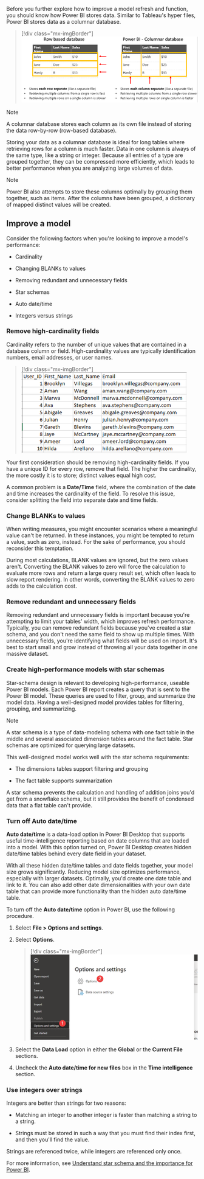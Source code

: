 Before you further explore how to improve a model refresh and function, you should know how Power BI stores data. Similar to Tableau's hyper files, Power BI stores data as a columnar database.

> [!div class="mx-imgBorder"]
> [![Screenshot of the row-based database and Power BI columnar database.](../media/row-database-columnar-database.png)](../media/row-database-columnar-database.png#lightbox)

> [!NOTE]
> A columnar database stores each column as its own file instead of storing the data row-by-row (row-based database).

Storing your data as a columnar database is ideal for long tables where retrieving rows for a column is much faster. Data in one column is always of the same type, like a string or integer. Because all entries of a type are grouped together, they can be compressed more efficiently, which leads to better performance when you are analyzing large volumes of data.

> [!NOTE]
> Power BI also attempts to store these columns optimally by grouping them together, such as items. After the columns have been grouped, a dictionary of mapped distinct values will be created.

## Improve a model

Consider the following factors when you're looking to improve a model's performance:

- Cardinality

- Changing BLANKs to values

- Removing redundant and unnecessary fields

- Star schemas

- Auto date/time

- Integers versus strings

### Remove high-cardinality fields

Cardinality refers to the number of unique values that are contained in a database column or field. High-cardinality values are typically identification numbers, email addresses, or user names.

> [!div class="mx-imgBorder"]
> [![Screenshot example of a data table column with high cardinality is a USERS table with a column named USER_ID.](../media/user-table.png)](../media/user-table.png#lightbox)

Your first consideration should be removing high-cardinality fields. If you have a unique ID for every row, remove that field. The higher the cardinality, the more costly it is to store; distinct values equal high cost.

A common problem is a **Date/Time** field, where the combination of the date and time increases the cardinality of the field. To resolve this issue, consider splitting the field into separate date and time fields.

### Change BLANKs to values

When writing measures, you might encounter scenarios where a meaningful value can't be returned. In these instances, you might be tempted to return a value, such as zero, instead. For the sake of performance, you should reconsider this temptation.

During most calculations, BLANK values are ignored, but the zero values aren't. Converting the BLANK values to zero will force the calculation to evaluate more rows and return a large query result set, which often leads to slow report rendering. In other words, converting the BLANK values to zero adds to the calculation cost.

### Remove redundant and unnecessary fields

Removing redundant and unnecessary fields is important because you're attempting to limit your tables' width, which improves refresh performance. Typically, you can remove redundant fields because you've created a star schema, and you don't need the same field to show up multiple times. With unnecessary fields, you're identifying what fields will be used on import. It's best to start small and grow instead of throwing all your data together in one massive dataset.

### Create high-performance models with star schemas

Star-schema design is relevant to developing high-performance, useable Power BI models. Each Power BI report creates a query that is sent to the Power BI model. These queries are used to filter, group, and summarize the model data. Having a well-designed model provides tables for filtering, grouping, and summarizing.

> [!NOTE]
> A star schema is a type of data-modeling schema with one fact table in the middle and several associated dimension tables around the fact table. Star schemas are optimized for querying large datasets.

This well-designed model works well with the star schema requirements:

- The dimensions tables support filtering and grouping

- The fact table supports summarization

A star schema prevents the calculation and handling of addition joins you'd get from a snowflake schema, but it still provides the benefit of condensed data that a flat table can't provide.

### Turn off Auto date/time

**Auto date/time** is a data-load option in Power BI Desktop that supports useful time-intelligence reporting based on date columns that are loaded into a model. With this option turned on, Power BI Desktop creates hidden date/time tables behind every date field in your dataset.

With all these hidden date/time tables and date fields together, your model size grows significantly. Reducing model size optimizes performance, especially with larger datasets. Optimally, you'd create one date table and link to it. You can also add other date dimensionalities with your own date table that can provide more functionality than the hidden auto date/time table.

To turn off the **Auto date/time** option in Power BI, use the following procedure.

1. Select **File > Options and settings**.

1. Select **Options**.

    > [!div class="mx-imgBorder"]
    > [![Screenshot of the options and settings used to turn off Auto date/time.](../media/file-options-and-settings.png)](../media/file-options-and-settings.png#lightbox)

1. Select the **Data Load** option in either the **Global** or the **Current File** sections.

1. Uncheck the **Auto date/time for new files** box in the **Time intelligence** section.

### Use integers over strings

Integers are better than strings for two reasons:

- Matching an integer to another integer is faster than matching a string to a string.

- Strings must be stored in such a way that you must find their index first, and then you'll find the value.

Strings are referenced twice, while integers are referenced only once.

For more information, see [Understand star schema and the importance for Power BI](/power-bi/guidance/star-schema/?azure-portal=true).
